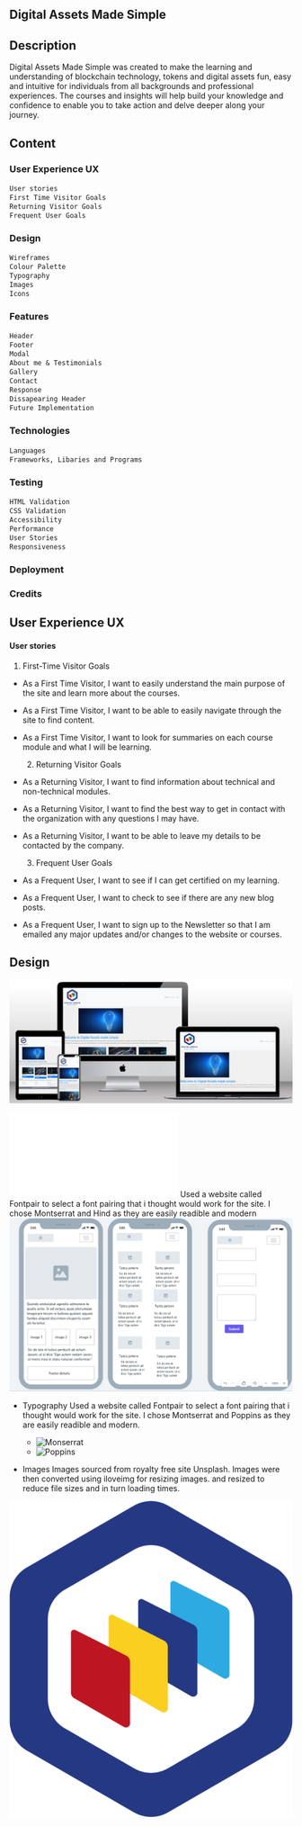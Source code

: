## Digital Assets Made Simple

## Description

Digital Assets Made Simple was created to make the learning and understanding of blockchain technology, tokens and digital assets fun, easy and intuitive for individuals from all backgrounds and professional experiences. The courses and insights will help build your knowledge and confidence to enable you to take action and delve deeper along your journey.

## Content

### User Experience UX

    User stories
    First Time Visitor Goals
    Returning Visitor Goals
    Frequent User Goals

### Design

    Wireframes
    Colour Palette
    Typography
    Images
    Icons

### Features

    Header
    Footer
    Modal
    About me & Testimonials
    Gallery
    Contact
    Response
    Dissapearing Header
    Future Implementation

### Technologies

    Languages
    Frameworks, Libaries and Programs

### Testing

    HTML Validation
    CSS Validation
    Accessibility
    Performance
    User Stories
    Responsiveness

### Deployment

### Credits

## User Experience UX

#### User stories

  1. First-Time Visitor Goals

- As a First Time Visitor, I want to easily understand the main purpose of the site and  learn more about the courses.
- As a First Time Visitor, I want to be able to easily navigate through the site to find content.
- As a First Time Visitor, I want to look for summaries on each course module and what I will be learning.

  2. Returning Visitor Goals

- As a Returning Visitor, I want to find information about technical and non-technical modules.
- As a Returning Visitor, I want to find the best way to get in contact with the organization with any questions I may have.
- As a Returning Visitor, I want to be able to leave my details to be contacted by the company.

   3. Frequent User Goals

- As a Frequent User, I want to see if I can get certified on my learning.
- As a Frequent User, I want to check to see if there are any new blog posts.
- As a Frequent User, I want to sign up to the Newsletter so that I am emailed any major updates and/or changes to the website or courses.

## Design

![Mockup](/assets/images/docs/Mockup/Digital-Assets-Made-Simple-Mockup.jpg)

![Brand Sheet & Colour Pallet](/assets/images/docs/Digital%20Assets%20Made%20Simple%20-%20Brand%20sheet.pdf)
  Used a website called Fontpair to select a font pairing that i thought would work for the site. I chose Montserrat and Hind as they are easily readible and modern
![Wireframes](/assets/images/docs/DA%20Wireframe.jpg)

- Typography
  Used a website called Fontpair to select a font pairing that i thought would work for the site. I chose Montserrat and Poppins as they are easily readible and modern.
  - ![Monserrat](https://fonts.google.com/specimen/Montserrat?query=montserrat)
  - ![Poppins](https://fonts.google.com/specimen/Poppins?query=Poppins)

- Images
  Images sourced from royalty free site Unsplash. Images were then converted using iloveimg for resizing images. and resized to reduce file sizes and in turn loading times.

![Logo](/assets/images/docs/DA_logo.png)


